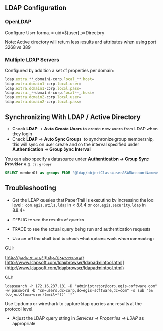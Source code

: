 ## LDAP Configuration  

### OpenLDAP 

Configure User format = uid=${user},o=Directory

Note: Active directory will return less results and attributes when using port 3268 vs 389

### Multiple LDAP Servers

Configured by addition a set of properties per domain:

```javascript
ldap.extra.**_domain1-corp.local_**.host=  
ldap.extra.domain1-corp.local.user=  
ldap.extra.domain1-corp.local.pass=  
ldap.extra._**domain2-corp.local**_.host=  
ldap.extra.domain2-corp.local.user=  
ldap.extra.domain2-corp.local.pass=  
```

## Synchronizing With LDAP / Active Directory

*  Check **LDAP** -> **Auto Create Users**  to create new users from LDAP when they login  
*  Check **LDAP** -> **Auto Sync Groups**  to synchronize group membership, this will sync on user create and on the interval specified under **Authentication** -> **Group Sync Interval**  

You can also specify a datasource under **Authentication -> Group Sync Provider** e.g. `ds:groups`

```sql
SELECT memberOf as groups FROM '@ldap/objectClass=user&SAMAccountName=${filter}
```

## Troubleshooting

*   Get the LDAP queries that PaperTrail is executing by increasing the log level:  `com.egis.utils.ldap` in < 8.8.4 or `com.egis.security.ldap` in 8.8.4+

*  DEBUG to see the results of queries  
*  TRACE to see the actual query being run and authentication requests  
*  Use an off the shelf tool to check what options work when connecting:

GUI:  

[http://jxplorer.org/](http://jxplorer.org/)  
[http://www.ldapsoft.com/ldapbrowser/ldapadmintool.html](http://www.ldapsoft.com/ldapbrowser/ldapadmintool.html)  

CLI:  

```shell
ldapsearch -h 172.16.237.131 -D "administrator@corp.egis-software.com" -w password -b "cn=users,dc=corp,dc=egis-software,dc=com" -s sub "(&(objectClass=user)(mail=*))" '*'
```  

Use tcpdump or wireshark to capture ldap queries and results at the protocol level.  

*   Adjust the LDAP query string in _Services -> Properties -> LDAP_ as appropriate
